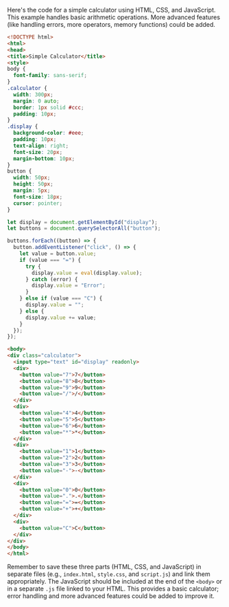  Here's the code for a simple calculator using HTML, CSS, and JavaScript. This example handles basic arithmetic operations. More advanced features (like handling errors, more operators, memory functions) could be added.

```html
<!DOCTYPE html>
<html>
<head>
<title>Simple Calculator</title>
<style>
body {
  font-family: sans-serif;
}
.calculator {
  width: 300px;
  margin: 0 auto;
  border: 1px solid #ccc;
  padding: 10px;
}
.display {
  background-color: #eee;
  padding: 10px;
  text-align: right;
  font-size: 20px;
  margin-bottom: 10px;
}
button {
  width: 50px;
  height: 50px;
  margin: 5px;
  font-size: 18px;
  cursor: pointer;
}
```

```javascript
let display = document.getElementById("display");
let buttons = document.querySelectorAll("button");

buttons.forEach((button) => {
  button.addEventListener("click", () => {
    let value = button.value;
    if (value === "=") {
      try {
        display.value = eval(display.value);
      } catch (error) {
        display.value = "Error";
      }
    } else if (value === "C") {
      display.value = "";
    } else {
      display.value += value;
    }
  });
});
```

```html
<body>
<div class="calculator">
  <input type="text" id="display" readonly>
  <div>
    <button value="7">7</button>
    <button value="8">8</button>
    <button value="9">9</button>
    <button value="/">/</button>
  </div>
  <div>
    <button value="4">4</button>
    <button value="5">5</button>
    <button value="6">6</button>
    <button value="*">*</button>
  </div>
  <div>
    <button value="1">1</button>
    <button value="2">2</button>
    <button value="3">3</button>
    <button value="-">-</button>
  </div>
  <div>
    <button value="0">0</button>
    <button value=".">.</button>
    <button value="=">=</button>
    <button value="+">+</button>
  </div>
  <div>
    <button value="C">C</button>
  </div>
</div>
</body>
</html>
```

Remember to save these three parts (HTML, CSS, and JavaScript) in separate files (e.g., `index.html`, `style.css`, and `script.js`) and link them appropriately. The JavaScript should be included at the end of the `<body>` or in a separate `.js` file linked to your HTML. This provides a basic calculator; error handling and more advanced features could be added to improve it.
